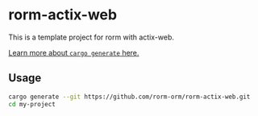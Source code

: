 # rorm-actix-web

This is a template project for rorm with actix-web.

[Learn more about `cargo generate` here.](https://github.com/ashleygwilliams/cargo-generate)

## Usage

```bash
cargo generate --git https://github.com/rorm-orm/rorm-actix-web.git
cd my-project
```
